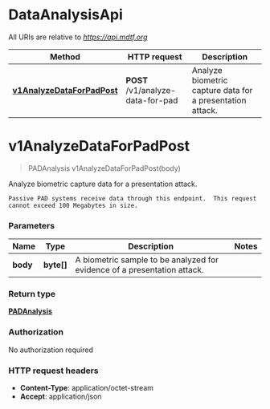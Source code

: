 # DataAnalysisApi

All URIs are relative to *https://api.mdtf.org*

| Method | HTTP request | Description |
|------------- | ------------- | -------------|
| [**v1AnalyzeDataForPadPost**](DataAnalysisApi.md#v1AnalyzeDataForPadPost) | **POST** /v1/analyze-data-for-pad | Analyze biometric capture data for a presentation attack. |


<a name="v1AnalyzeDataForPadPost"></a>
# **v1AnalyzeDataForPadPost**
> PADAnalysis v1AnalyzeDataForPadPost(body)

Analyze biometric capture data for a presentation attack.

    Passive PAD systems receive data through this endpoint.  This request cannot exceed 100 Megabytes in size. 

### Parameters

|Name | Type | Description  | Notes |
|------------- | ------------- | ------------- | -------------|
| **body** | **byte[]**| A biometric sample to be analyzed for evidence of a presentation attack. | |

### Return type

[**PADAnalysis**](../Models/PADAnalysis.md)

### Authorization

No authorization required

### HTTP request headers

- **Content-Type**: application/octet-stream
- **Accept**: application/json

